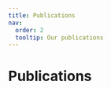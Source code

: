 ```yaml
---
title: Publications
nav:
  order: 2
  tooltip: Our publications
---
```


# <i class="fas fa-microscope"></i>Publications

<script src="https://bibbase.org/show?bib=https%3A%2F%2Fbibbase.org%2Fzotero%2Fsubratavb&jsonp=1"></script>
